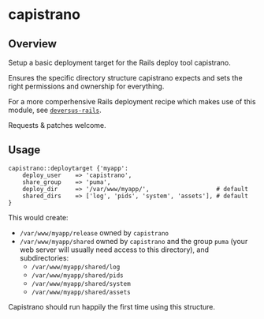 # capistrano

## Overview

Setup a basic deployment target for the Rails deploy tool capistrano. 

Ensures the specific directory structure capistrano expects and sets the right permissions and ownership for everything.

For a more comperhensive Rails deployment recipe which makes use of this module, see [`deversus-rails`](https://forge.puppetlabs.com/deversus/rails).

Requests & patches welcome.

## Usage


```puppet
capistrano::deploytarget {'myapp':
    deploy_user    => 'capistrano',
    share_group    => 'puma',
    deploy_dir     => '/var/www/myapp/',                   # default
    shared_dirs    => ['log', 'pids', 'system', 'assets'], # default
}

```

This would create:

- `/var/www/myapp/release` owned by `capistrano`
- `/var/www/myapp/shared` owned by `capistrano` and the group `puma` (your web server will usually need access to this directory), and subdirectories:
    - `/var/www/myapp/shared/log`
    - `/var/www/myapp/shared/pids`
    - `/var/www/myapp/shared/system`
    - `/var/www/myapp/shared/assets`

Capistrano should run happily the first time using this structure.